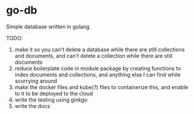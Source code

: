 # go-db
Simple database written in golang.

TODO: 
1. make it so you can't delete a database while there are still collections and documents, and can't delete a collection while there are still documents
3. reduce boilerplate code in module package by creating functions to index documents and collections, and anything else I can find while scurrying around
4. make the docker files and kube(?) files to containerize this, and enable to it to be deployed to the cloud
5. write the testing using ginkgo
6. write the docs